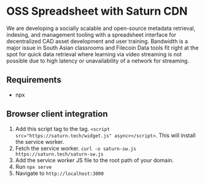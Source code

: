 # OSS Spreadsheet with Saturn CDN

We are developing a socially scalable and open-source metadata retrieval, indexing, and management tooling with a spreadsheet interface for decentralized CAD asset development and user training. Bandwidth is a major issue in South Asian classrooms and Filecoin Data tools fit right at the spot for quick data retrieval where learning via video streaming is not possible due to high latency or unavailability of a network for streaming.


## Requirements

- npx

## Browser client integration

1. Add this script tag to the <head> tag. `<script src="https://saturn.tech/widget.js" async></script>`. This will install the service worker.
2. Fetch the service worker.
`curl -o saturn-sw.js https://saturn.tech/saturn-sw.js`
3. Add the service worker JS file to the root path of your domain.
4. Run `npx serve`
5. Navigate to `http://localhost:3000`


